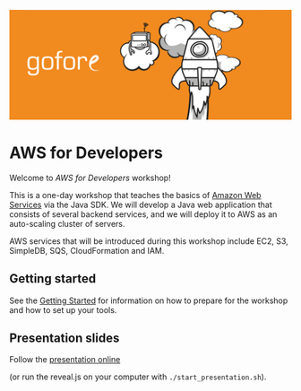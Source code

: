 
![AWS for Developers](/images/banner.png)

# AWS for Developers

Welcome to *AWS for Developers* workshop!

This is a one-day workshop that teaches the basics of [Amazon Web Services](http://aws.amazon.com) via the Java SDK. We will develop a Java web application that consists of several backend services, and we will deploy it to AWS as an auto-scaling cluster of servers.

AWS services that will be introduced during this workshop include EC2, S3, SimpleDB, SQS, CloudFormation and IAM.

## Getting started

See the [Getting Started](docs/getting_started.md) for information on how to prepare for the workshop and how to set up your tools.

## Presentation slides

Follow the [presentation online](docs/01-introduction-to-aws/slides.md)

(or run the reveal.js on your computer with `./start_presentation.sh`).
